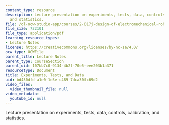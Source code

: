```yaml
---
content_type: resource
description: Lecture presentation on experiments, tests, data, controls, calibration,
  and statistics.
file: /ol-ocw-studio-app/courses/2-017j-design-of-electromechanical-robotic-systems-fall-2009/bd430dfda1e01e3ec4897dca30fc69d2_MIT2_017JF09_experiments.pdf
file_size: 722101
file_type: application/pdf
learning_resource_types:
- Lecture Notes
license: https://creativecommons.org/licenses/by-nc-sa/4.0/
ocw_type: OCWFile
parent_title: Lecture Notes
parent_type: CourseSection
parent_uid: 107bb7c0-9134-4b2f-70e5-eee203b1a371
resourcetype: Document
title: Experiments, Tests, and Data
uid: bd430dfd-a1e0-1e3e-c489-7dca30fc69d2
video_files:
  video_thumbnail_file: null
video_metadata:
  youtube_id: null
---
```

Lecture presentation on experiments, tests, data, controls, calibration, and statistics.